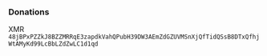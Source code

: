 ### Donations
XMR ```48jBPxPZZkJ8BZZMRRqE3zapdkVahQPubH39DW3AEmZdGZUVMSnXjQfTidQSsB8DTxQfhjWtAMyKd99LcBbLZdZwLC1d1qd```
